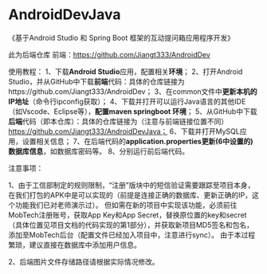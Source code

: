 # AndroidDevJava
《基于Android Studio 和 Spring Boot 框架的互动提问箱应用程序开发》

此为后端仓库
前端：https://github.com/Jiangt333/AndroidDev

使用教程：
1、下载**Android Studio**应用，配置相关**环境**；
2、打开Android Studio，并从GitHub中下载**前端**代码：具体的仓库链接为https://github.com/Jiangt333/AndroidDev；
3、在common文件中**更新本机的IP地址**（命令行ipconfig获取）；
4、下载并打开可以运行Java语言的其他IDE（如Vscode、Eclipse等），**配置maven springboot 环境**；
5、从GitHub中下载**后端**代码（即本仓库）：具体的仓库链接为（注意与前端链接位置不同）https://github.com/Jiangt333/AndroidDevJava；
6、下载并打开MySQL应用，设置相关信息；
7、在后端代码的**application.properties更新(6中设置的)数据库信息**，如数据库密码等。
8、分别运行前后端代码。




注意事项：

1、由于工信部制定的规则限制，“注册”版块中的短信验证需要跟踪至项目本身，在我们打包的APK中是可以实现的（前提是连接正确的数据库、更新正确的IP，这个功能我们已对老师演示过）。
但如需在新的项目中实现该功能，必须前往MobTech注册账号，获取App Key和App Secret，替换原位置的key和secret（具体位置见项目文档的代码实现的第1部分），并获取新项目MD5签名和包名，添加至MobTech后台（配置文件已经加入项目中，注意进行sync）。
由于本过程繁琐，建议直接在数据库中添加用户信息。

2、后端图片文件存储路径请根据实际情况修改。
